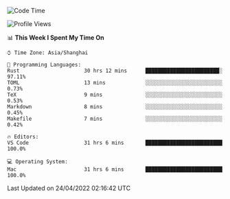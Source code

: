 <!--START_SECTION:waka-->
![Code Time](http://img.shields.io/badge/Code%20Time-1%2C266%20hrs%2038%20mins-blue)

![Profile Views](http://img.shields.io/badge/Profile%20Views-21-blue)

📊 **This Week I Spent My Time On** 

```text
⌚︎ Time Zone: Asia/Shanghai

💬 Programming Languages: 
Rust                     30 hrs 12 mins      ████████████████████████░   97.11% 
TOML                     13 mins             ░░░░░░░░░░░░░░░░░░░░░░░░░   0.73% 
TeX                      9 mins              ░░░░░░░░░░░░░░░░░░░░░░░░░   0.53% 
Markdown                 8 mins              ░░░░░░░░░░░░░░░░░░░░░░░░░   0.45% 
Makefile                 7 mins              ░░░░░░░░░░░░░░░░░░░░░░░░░   0.42%

🔥 Editors: 
VS Code                  31 hrs 6 mins       █████████████████████████   100.0%

💻 Operating System: 
Mac                      31 hrs 6 mins       █████████████████████████   100.0%

```


 Last Updated on 24/04/2022 02:16:42 UTC
<!--END_SECTION:waka-->
